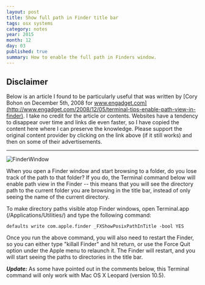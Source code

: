 ```yaml
---
layout: post
title: Show full path in Finder title bar
tags: osx systems
category: notes
year: 2015
month: 12
day: 03
published: true
summary: How to enable the full path in Finders window.
---
```

Disclaimer
----------

Below is an article I found to be particularly useful that was written by [Cory Bohon on December 5th, 2008 for www.engadget.com](http://www.engadget.com/2008/12/05/terminal-tips-enable-path-view-in-finder).
I take no credit for the article or contents.
Websites have a tendency to disappear over time and links die even faster, so I have copied the content here where I can preserve the knowledge.
Please support the original content provider by clicking on the link above (if it still works) and then on some of their advertisements.

----------------------------------------

![FinderWindow](http://www.blogcdn.com/www.tuaw.com/media/2008/12/picture-2_terminal-tips_-enable-path-view-in-finder_cb12793.jpg)

When you open a Finder window and start browsing to a folder, do you lose track of the path to that folder?
If you do, the Terminal command below will enable path view in the Finder -- this means that you will see the directory path to the current folder you are browsing in the title bar, instead of only seeing the name of the current directory.

To make directory paths visible atop Finder windows, open Terminal.app (/Applications/Utilities/) and type the following command:

```
defaults write com.apple.finder _FXShowPosixPathInTitle -bool YES
```

Once you run the above command, you will also need to restart the Finder, so you can either type "killall Finder" and hit return, or use the Force Quit option under the Apple menu to relaunch it.
The Finder will restart, and you will start seeing the paths to directories in the title bar.

***Update:*** As some have pointed out in the comments below, this Terminal command will only work with Mac OS X Leopard (version 10.5).
